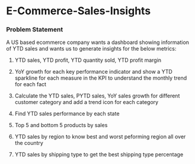 # E-Commerce-Sales-Insights

### Problem Statement

A US based ecommerce company wants a dashboard showing information of YTD sales and wants us to generate insights for the below metrics:

1. YTD sales, YTD profit, YTD quantity sold, YTD profit margin

2. YoY growth for each key performance indicator and show a YTD sparkline for each measure in the KPI to understand the monthly trend for each fact

3. Calculate the YTD sales, PYTD sales, YoY sales growth for different customer category and add a trend icon for each category

4. Find YTD sales performance by each state

5. Top 5 and bottom 5 products by sales

6. YTD sales by region to know best and worst peforming region all over the country
	
7. YTD sales by shipping type to get the best shipping type percentage
